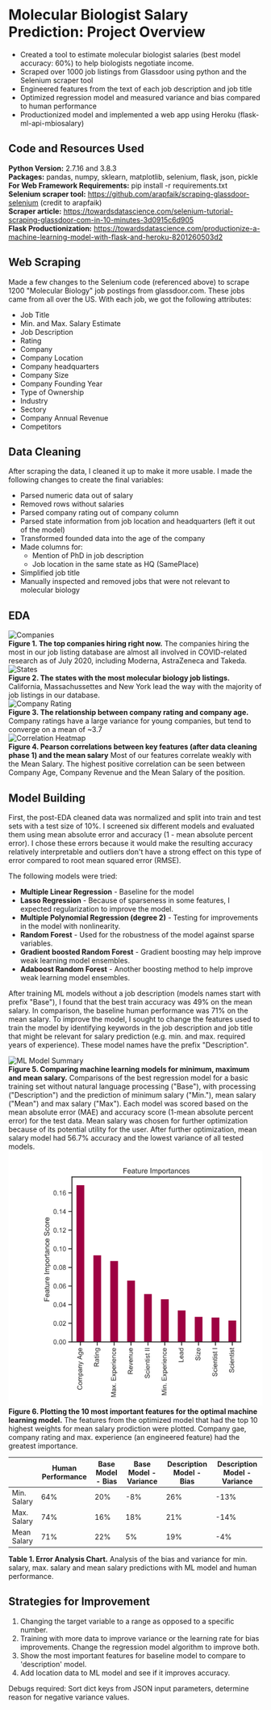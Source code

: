 # Molecular Biologist Salary Prediction: Project Overview
- Created a tool to estimate molecular biologist salaries (best model accuracy: 60%) to help biologists negotiate income. 
- Scraped over 1000 job listings from Glassdoor using python and the Selenium scraper tool 
- Engineered features from the text of each job description and job title 
- Optimized regression model and measured variance and bias compared to human performance
- Productionized model and implemented a web app using Heroku (flask-ml-api-mbiosalary)

## Code and Resources Used 
**Python Version:** 2.7.16 and 3.8.3 <br>
**Packages:** pandas, numpy, sklearn, matplotlib, selenium, flask, json, pickle <br>
**For Web Framework Requirements:** pip install -r requirements.txt <br>
**Selenium scraper tool:** https://github.com/arapfaik/scraping-glassdoor-selenium (credit to arapfaik) <br>
**Scraper article:** https://towardsdatascience.com/selenium-tutorial-scraping-glassdoor-com-in-10-minutes-3d0915c6d905 <br>
**Flask Productionization:** https://towardsdatascience.com/productionize-a-machine-learning-model-with-flask-and-heroku-8201260503d2 <br>

## Web Scraping
Made a few changes to the Selenium code (referenced above) to scrape 1200 "Molecular Biology" job postings from glassdoor.com. These jobs came from all over the US. With each job, we got the following attributes: 

- Job Title
- Min. and Max. Salary Estimate
- Job Description 
- Rating
- Company
- Company Location
- Company headquarters
- Company Size
- Company Founding Year
- Type of Ownership 
- Industry
- Sectory
- Company Annual Revenue
- Competitors 

## Data Cleaning
After scraping the data, I cleaned it up to make it more usable. I made the following changes to create the final variables: 

- Parsed numeric data out of salary
- Removed rows without salaries 
- Parsed company rating out of company column
- Parsed state information from job location and headquarters (left it out of the model)
- Transformed founded data into the age of the company
- Made columns for:
  - Mention of PhD in job description
  - Job location in the same state as HQ (SamePlace)
- Simplified job title
- Manually inspected and removed jobs that were not relevant to molecular biology

## EDA 
![Companies](https://github.com/Kersh-Theva/MolecularBioSalary_Prediction/blob/master/ExploratoryDataAnalysis/Top10-01.png)<br>
**Figure 1. The top companies hiring right now.** The companies hiring the most in our job listing database are almost all involved in COVID-related research as of July 2020, including Moderna, AstraZeneca and Takeda. <br>
![States](https://github.com/Kersh-Theva/MolecularBioSalary_Prediction/blob/master/ExploratoryDataAnalysis/JobsvsState.png)<br>
**Figure 2. The states with the most molecular biology job listings.** California, Massachussettes and New York lead the way with the majority of job listings in our database. <br>
![Company Rating](https://github.com/Kersh-Theva/MolecularBioSalary_Prediction/blob/master/ExploratoryDataAnalysis/RatingvCompanyAge.png)<br>
**Figure 3. The relationship between company rating and company age.** Company ratings have a large variance for young companies, but tend to converge on a mean of ~3.7 <br>
![Correlation Heatmap](https://github.com/Kersh-Theva/MolecularBioSalary_Prediction/blob/master/ExploratoryDataAnalysis/CorrelationHeatmap.png)<br>
**Figure 4. Pearson correlations between key features (after data cleaning phase 1) and the mean salary** Most of our features correlate weakly with the Mean Salary. The highest positive correlation can be seen between Company Age, Company Revenue and the Mean Salary of the position. <br>

## Model Building
First, the post-EDA cleaned data was normalized and split into train and test sets with a test size of 10%. I screened six different models and evaluated them using mean absolute error and accuracy (1 - mean absolute percent error). I chose these errors because it would make the resulting accuracy relatively interpretable and outliers don't have a strong effect on this type of error compared to root mean squared error (RMSE). 

The following models were tried: 
- **Multiple Linear Regression** - Baseline for the model
- **Lasso Regression** - Because of sparseness in some features, I expected regularization to improve the model. 
- **Multiple Polynomial Regression (degree 2)** - Testing for improvements in the model with nonlinearity. 
- **Random Forest** - Used for the robustness of the model against sparse variables. 
- **Gradient boosted Random Forest** - Gradient boosting may help improve weak learning model ensembles. 
- **Adaboost Random Forest** - Another boosting method to help improve weak learning model ensembles.

After training ML models without a job description (models names start with prefix "Base"), I found that the best train accuracy was 49% on the mean salary. In comparison, the baseline human performance was 71% on the mean salary. To improve the model, I sought to change the features used to train the model by identifying keywords in the job description and job title that might be relevant for salary prediction (e.g. min. and max. required years of experience). These model names have the prefix "Description". 

![ML Model Summary](https://github.com/Kersh-Theva/MolecularBioSalary_Prediction/blob/master/MLModels/ModelImprovements.svg)<br>
**Figure 5. Comparing machine learning models for minimum, maximum and mean salary.** Comparisons of the best regression model for a basic training set without natural language processing ("Base"), with processing ("Description") and the prediction of minimum salary ("Min."), mean salary ("Mean") and max salary ("Max"). Each model was scored based on the mean absolute error (MAE) and accuracy score (1-mean absolute percent error) for the test data. Mean salary was chosen for further optimization because of its potential utility for the user. After further optimization, mean salary model had 56.7% accuracy and the lowest variance of all tested models. <br>
![Feature Importances](https://github.com/Kersh-Theva/MolecularBio-Salary-Prediction/blob/master/MLModels/featureImportance.svg) <br>
**Figure 6. Plotting the 10 most important features for the optimal machine learning model.** The features from the optimized model that had the top 10 highest weights for mean salary prodiction were plotted. Company gae, company rating and max. experience (an engineered feature) had the greatest importance. 

|             | Human Performance | Base Model - Bias | Base Model - Variance | Description Model - Bias | Description Model - Variance |
|-------------|-------------------|-------------------|-----------------------|--------------------------|------------------------------|
| Min. Salary | 64%               | 20%               | -8%                   | 26%                      | -13%                         |
| Max. Salary | 74%               | 16%               | 18%                   | 21%                      | -14%                         |
| Mean Salary | 71%               | 22%               | 5%                    | 19%                      | -4%                          | <br>


**Table 1. Error Analysis Chart.** Analysis of the bias and variance for min. salary, max. salary and mean salary predictions with ML model and human performance.

## Strategies for Improvement 
1. Changing the target variable to a range as opposed to a specific number. 
2. Training with more data to improve variance or the learning rate for bias improvements. Change the regression model algorithm to improve both. 
3. Show the most important features for baseline model to compare to 'description' model. 
4. Add location data to ML model and see if it improves accuracy. 

Debugs required: Sort dict keys from JSON input parameters, determine reason for negative variance values.  
